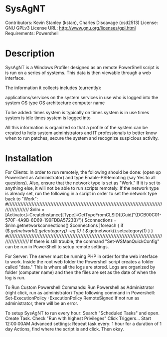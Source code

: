 SysAgNT
=======

Contributors: Kevin Stanley (kstan), Charles Discavage (csd2513)
License: GNU GPLv3
License URL: http://www.gnu.org/licenses/gpl.html
Requirements: Powershell

Description
============

SysAgNT is a Windows Profiler designed as an remote PowerShell script is is run on a series of systems.  This data is then viewable through a web interface.

The information it collects includes (currently):

applications/services on the system
services in use
who is logged into the system
OS type
OS architecture
computer name

To be added:
times system is typically on
times system is in use
times system is idle
times system is logged into

All this information is organized so that a profile of the system can be created to help system administrators
and IT professionals to better know when to run patches, secure the system and recognize suspicious activity.

Installation
============

For Clients:
In order to run remotely, the following should be done:
(open up Powershell as Administrator) and type
Enable-PSRemoting
(say Yes to all questions).
Also, ensure that the network type is set as "Work."  If it is set to anything else, it will not be able to run scripts remotely.
If the network type is already set, run the following in a script in order to set the network type back to "Work":
#/////////////////////////////////////////////////////////////////////////////////////////////////////////////////
	$nlm = [Activator]::CreateInstance([Type]::GetTypeFromCLSID([Guid]"{DCB00C01-570F-4A9B-8D69-199FDBA5723B}"))
	$connections = $nlm.getnetworkconnections()
	$connections |foreach {
		if ($_.getnetwork().getcategory() -eq 0)
		{
			$_.getnetwork().setcategory(1)
		}
	}
#/////////////////////////////////////////////////////////////////////////////////////////////////////////////////
If there is still trouble, the command "Set-WSManQuickConfig" can be run in PowerShell to setup remote settings.
	
For Server:
The server must be running PHP in order for the web interface to work.
Inside the root web folder the Powershell script creates a folder called "data."
This is where all the logs are stored.
Logs are organized by folder (computer name) and then the files are set as the date of when the log is run.

To Run Custom Powershell Commands:
Run Powershell as Administrator (right click, run as administrator)
Type following command in Powershell:
Set-ExecutionPolicy -ExecutionPolicy RemoteSigned
If not run as administrator, there will be an error.

To setup SysAgNT to run every hour:
Search "Scheduled Tasks" and open.
Create Task.
Check "Run with highest Privileges"
Click Triggers... Start 12:00:00AM
Advanced settings: Repeat task every: 1 hour for a duration of 1 day
Actions, find where the script is and click.
Then okay.


